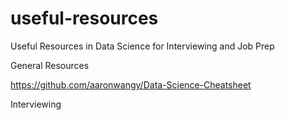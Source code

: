 # useful-resources
Useful Resources in Data Science for Interviewing and Job Prep


General Resources

https://github.com/aaronwangy/Data-Science-Cheatsheet

Interviewing
